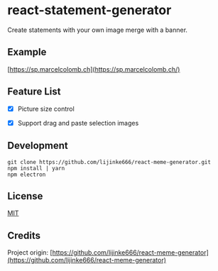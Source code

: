 # react-statement-generator
Create statements with your own image merge with a banner.

## Example
[https://sp.marcelcolomb.ch](https://sp.marcelcolomb.ch/)

## Feature List

- [x] Picture size control
- [x] Support drag and paste selection images


## Development
```
git clone https://github.com/lijinke666/react-meme-generator.git
npm install | yarn
npm electron
```

## License
[MIT](https://github.com/sweleck/react-statement-generator/blob/master/LICENCE)

## Credits
Project origin:
[https://github.com/lijinke666/react-meme-generator](https://github.com/lijinke666/react-meme-generator)
